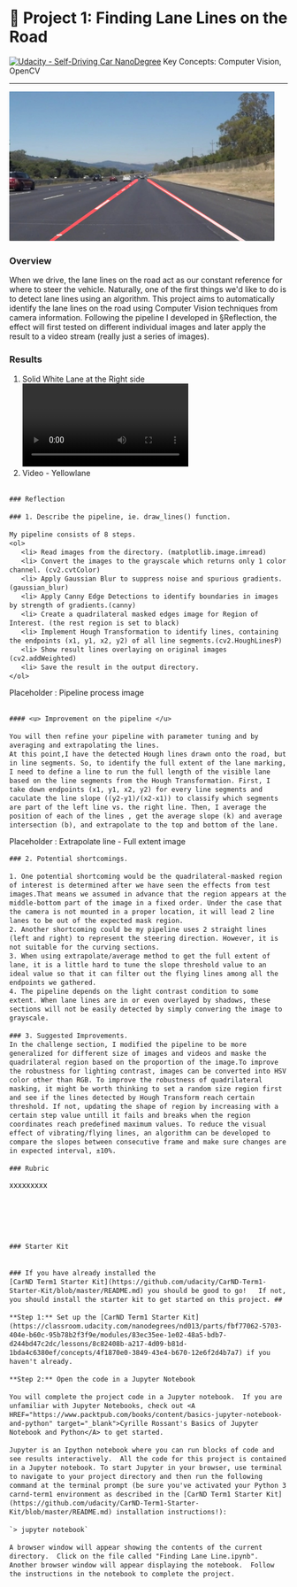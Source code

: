 # :checkered_flag: Project 1: Finding Lane Lines on the Road
[![Udacity - Self-Driving Car NanoDegree](https://s3.amazonaws.com/udacity-sdc/github/shield-carnd.svg)](http://www.udacity.com/drive)
Key Concepts: Computer Vision, OpenCV
<hr>
<img src="examples/laneLines_thirdPass.jpg" width="480" alt="Combined Image" />

### Overview 

When we drive, the lane lines on the road act as our constant reference for where to steer the vehicle. Naturally, one of the first things we'd like to do is to detect lane lines using an algorithm.
This project aims to automatically identify the lane lines on the road using Computer Vision techniques from camera information. Following the pipeline I developed in §Reflection, the effect will first tested on different individual images and later apply the result to a video stream (really just a series of images).

### Results
1. Solid White Lane at the Right side
![](CarND-LaneLines-P1/test_videos_output/solidWhiteRight.mp4)
3. Video - Yellowlane
```

### Reflection

### 1. Describe the pipeline, ie. draw_lines() function.

My pipeline consists of 8 steps. 
<ol>
   <li> Read images from the directory. (matplotlib.image.imread)
   <li> Convert the images to the grayscale which returns only 1 color channel. (cv2.cvtColor)
   <li> Apply Gaussian Blur to suppress noise and spurious gradients. (gaussian_blur)
   <li> Apply Canny Edge Detections to identify boundaries in images by strength of gradients.(canny)
   <li> Create a quadrilateral masked edges image for Region of Interest. (the rest region is set to black)
   <li> Implement Hough Transformation to identify lines, containing the endpoints (x1, y1, x2, y2) of all line segments.(cv2.HoughLinesP)
   <li> Show result lines overlaying on original images (cv2.addWeighted)
   <li> Save the result in the output directory.
</ol>
```
Placeholder : Pipeline process image
```

#### <u> Improvement on the pipeline </u>

You will then refine your pipeline with parameter tuning and by averaging and extrapolating the lines.
At this point,I have the detected Hough lines drawn onto the road, but in line segments. So, to identify the full extent of the lane marking, I need to define a line to run the full length of the visible lane based on the line segments from the Hough Transformation. First, I take down endpoints (x1, y1, x2, y2) for every line segments and caculate the line slope ((y2-y1)/(x2-x1)) to classify which segments are part of the left line vs. the right line. Then, I average the position of each of the lines , get the average slope (k) and average intersection (b), and extrapolate to the top and bottom of the lane.

```
Placeholder : Extrapolate line - Full extent image
```
### 2. Potential shortcomings.

1. One potential shortcoming would be the quadrilateral-masked region of interest is determined after we have seen the effects from test images.That means we assumed in advance that the region appears at the middle-bottom part of the image in a fixed order. Under the case that the camera is not mounted in a proper location, it will lead 2 line lanes to be out of the expected mask region.
2. Another shortcoming could be my pipeline uses 2 straight lines (left and right) to represent the steering direction. However, it is not suitable for the curving sections.
3. When using extrapolate/average method to get the full extent of lane, it is a little hard to tune the slope threshold value to an ideal value so that it can filter out the flying lines among all the endpoints we gathered.
4. The pipeline depends on the light contrast condition to some extent. When lane lines are in or even overlayed by shadows, these sections will not be easily detected by simply convering the image to grayscale. 

### 3. Suggested Improvements.
In the challenge section, I modified the pipeline to be more generalized for different size of images and videos and maske the quadrilateral region based on the proportion of the image.To improve the robustness for lighting contrast, images can be converted into HSV color other than RGB. To improve the robustness of quadrilateral masking, it might be worth thinking to set a random size region first and see if the lines detected by Hough Transform reach certain threshold. If not, updating the shape of region by increasing with a certain step value untill it fails and breaks when the region coordinates reach predefined maximum values. To reduce the visual effect of vibrating/flying lines, an algorithm can be developed to compare the slopes between consecutive frame and make sure changes are in expected interval, ±10%.

### Rubric
```
xxxxxxxxx
```





### Starter Kit


### If you have already installed the 
[CarND Term1 Starter Kit](https://github.com/udacity/CarND-Term1-Starter-Kit/blob/master/README.md) you should be good to go!   If not, you should install the starter kit to get started on this project. ##

**Step 1:** Set up the [CarND Term1 Starter Kit](https://classroom.udacity.com/nanodegrees/nd013/parts/fbf77062-5703-404e-b60c-95b78b2f3f9e/modules/83ec35ee-1e02-48a5-bdb7-d244bd47c2dc/lessons/8c82408b-a217-4d09-b81d-1bda4c6380ef/concepts/4f1870e0-3849-43e4-b670-12e6f2d4b7a7) if you haven't already.

**Step 2:** Open the code in a Jupyter Notebook

You will complete the project code in a Jupyter notebook.  If you are unfamiliar with Jupyter Notebooks, check out <A HREF="https://www.packtpub.com/books/content/basics-jupyter-notebook-and-python" target="_blank">Cyrille Rossant's Basics of Jupyter Notebook and Python</A> to get started.

Jupyter is an Ipython notebook where you can run blocks of code and see results interactively.  All the code for this project is contained in a Jupyter notebook. To start Jupyter in your browser, use terminal to navigate to your project directory and then run the following command at the terminal prompt (be sure you've activated your Python 3 carnd-term1 environment as described in the [CarND Term1 Starter Kit](https://github.com/udacity/CarND-Term1-Starter-Kit/blob/master/README.md) installation instructions!):

`> jupyter notebook`

A browser window will appear showing the contents of the current directory.  Click on the file called "Finding Lane Line.ipynb".  Another browser window will appear displaying the notebook.  Follow the instructions in the notebook to complete the project.  

